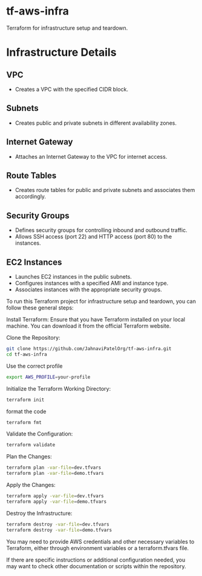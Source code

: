 # tf-aws-infra
Terraform for infrastructure setup and teardown.
# Infrastructure Details

## VPC
- Creates a VPC with the specified CIDR block.

## Subnets
- Creates public and private subnets in different availability zones.

## Internet Gateway
- Attaches an Internet Gateway to the VPC for internet access.

## Route Tables
- Creates route tables for public and private subnets and associates them accordingly.

## Security Groups
- Defines security groups for controlling inbound and outbound traffic.
- Allows SSH access (port 22) and HTTP access (port 80) to the instances.

## EC2 Instances
- Launches EC2 instances in the public subnets.
- Configures instances with a specified AMI and instance type.
- Associates instances with the appropriate security groups.

To run this Terraform project for infrastructure setup and teardown, you can follow these general steps:

Install Terraform: Ensure that you have Terraform installed on your local machine. You can download it from the official Terraform website.

Clone the Repository:

```bash
git clone https://github.com/JahnaviPatelOrg/tf-aws-infra.git
cd tf-aws-infra
```

Use the correct profile

```bash
export AWS_PROFILE=your-profile
```


Initialize the Terraform Working Directory:

```bash
terraform init
```

format the code

```bash
terraform fmt
```

Validate the Configuration:

```bash
terraform validate
```
Plan the Changes:

```bash
terraform plan -var-file=dev.tfvars
terraform plan -var-file=demo.tfvars
```
Apply the Changes:

```bash
terraform apply -var-file=dev.tfvars
terraform apply -var-file=demo.tfvars
```

Destroy the Infrastructure:

```bash
terraform destroy -var-file=dev.tfvars
terraform destroy -var-file=demo.tfvars
```

You may need to provide AWS credentials and other necessary variables to Terraform, either through environment variables or a terraform.tfvars file.

If there are specific instructions or additional configuration needed, you may want to check other documentation or scripts within the repository.





